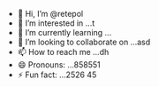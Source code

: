 - 👋 Hi, I’m @retepol
- 👀 I’m interested in ...t
- 🌱 I’m currently learning ...
- 💞️ I’m looking to collaborate on ...asd
- 📫 How to reach me ...dh
- 😄 Pronouns: ...858551
- ⚡ Fun fact: ...2526
45
<!---465fh
retepol/retepol is a ✨ special ✨ repository because its `README.md` (tcvfdhis file) appears on your GitHub profile.
You can click the Preview link to take a look at your changes.
--->

